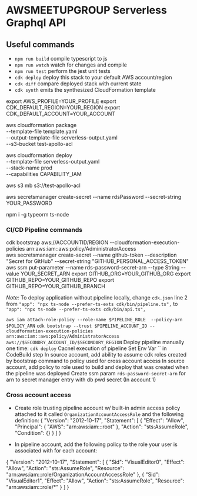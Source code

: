 # AWSMEETUPGROUP Serverless Graphql API

## Useful commands

- `npm run build` compile typescript to js
- `npm run watch` watch for changes and compile
- `npm run test` perform the jest unit tests
- `cdk deploy` deploy this stack to your default AWS account/region
- `cdk diff` compare deployed stack with current state
- `cdk synth` emits the synthesized CloudFormation template

export AWS_PROFILE=YOUR_PROFILE
export CDK_DEFAULT_REGION=YOUR_REGION
export CDK_DEFAULT_ACCOUNT=YOUR_ACCOUNT

aws cloudformation package \
 --template-file template.yaml \
 --output-template-file serverless-output.yaml \
 --s3-bucket test-apollo-acl

aws cloudformation deploy \
 --template-file serverless-output.yaml \
 --stack-name prod \
 --capabilities CAPABILITY_IAM

aws s3 mb s3://test-apollo-acl 

aws secretsmanager create-secret --name rdsPassword --secret-string YOUR_PASSWORD

npm i -g typeorm ts-node

### CI/CD Pipeline commands

cdk bootstrap aws://ACCOUNTID/REGION --cloudformation-execution-policies arn:aws:iam::aws:policy/AdministratorAccess  
aws secretsmanager create-secret --name github-token --description "Secret for GitHub" --secret-string "GITHUB_PERSONAL_ACCESS_TOKEN"
aws ssm put-parameter --name rds-password-secret-arn --type String --value YOUR_SECRET_ARN
export GITHUB_ORG=YOUR_GITHUB_ORG
export GITHUB_REPO=YOUR_GITHUB_REPO
export GITHUB_REPO=YOUR_GITHUB_BRANCH

*Note:* To deploy application without pipeline locally, change `cdk.json` line 2 from `"app": "npx ts-node --prefer-ts-exts cdk/bin/pipeline.ts",` to `"app": "npx ts-node --prefer-ts-exts cdk/bin/api.ts",` 




`aws iam attach-role-policy --role-name $PIPELINE_ROLE  --policy-arn $POLICY_ARN`
`cdk bootstrap --trust $PIPELINE_ACCOUNT_ID --cloudformation-execution-policies arn:aws:iam::aws:policy/AdministratorAccess aws://$SECONDRY_ACCOUNT_ID/$SECONDARY_REGION`
Deploy pipeline manually one time: `cdk deploy`
Cacnel execution of pipeline
Set Env Var `` in CodeBuild step
In source account, add ability to assume cdk roles created by bootstrap command to policy used for cross account access
In source account, add policy to role used to build and deploy that was created when the pipeline was deployed
Create ssm param `rds-password-secret-arn` for arn to secret manager entry with db pwd secret (In account 1)

### Cross account access
* Create role trusting pipeline account w/ built-in admin access policy attached to it called `OrganizationAccountAccessRole` and the following definition:
{
  "Version": "2012-10-17",
  "Statement": [
    {
      "Effect": "Allow",
      "Principal": {
        "AWS": "arn:aws:iam::<PipelineAccount>:root"
      },
      "Action": "sts:AssumeRole",
      "Condition": {}
    }
  ]
}

* In pipeline account, add the following policy to the role your user is associated with for each account:

{
    "Version": "2012-10-17",
    "Statement": [
        {
            "Sid": "VisualEditor0",
            "Effect": "Allow",
            "Action": "sts:AssumeRole",
            "Resource": "arn:aws:iam::<DeploymentTargetAccount>:role/OrganizationAccountAccessRole"
        },
        {
            "Sid": "VisualEditor1",
            "Effect": "Allow",
            "Action": "sts:AssumeRole",
            "Resource": "arn:aws:iam::<DeploymentTargetAccount>:role/<CDKRolePrefix>*"
        }
    ]
}
